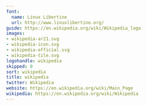 ```yaml
---
font:
  name: Linux Libertine
  url: http://www.linuxlibertine.org/
guide: https://en.wikipedia.org/wiki/Wikipedia_logo
images:
- wikipedia-ar21.svg
- wikipedia-icon.svg
- wikipedia-official.svg
- wikipedia-tile.svg
logohandle: wikipedia
skipped: 0
sort: wikipedia
title: wikipedia
twitter: Wikipedia
website: https://en.wikipedia.org/wiki/Main_Page
wikipedia: https://en.wikipedia.org/wiki/Wikipedia
---
```

